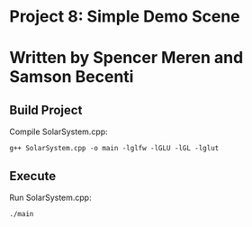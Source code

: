 # Project 8: Simple Demo Scene
# Written by Spencer Meren and Samson Becenti

## Build Project

Compile SolarSystem.cpp:

	g++ SolarSystem.cpp -o main -lglfw -lGLU -lGL -lglut

## Execute

Run SolarSystem.cpp:

	./main


